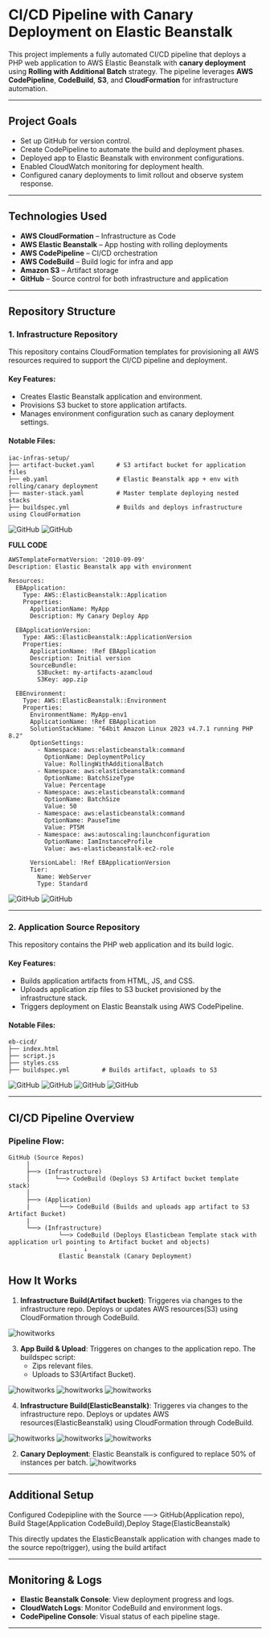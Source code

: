 # CI/CD Pipeline with Canary Deployment on Elastic Beanstalk

This project implements a fully automated CI/CD pipeline that deploys a PHP web application to AWS Elastic Beanstalk with **canary deployment** using **Rolling with Additional Batch** strategy. The pipeline leverages **AWS CodePipeline**, **CodeBuild**, **S3**, and **CloudFormation** for infrastructure automation.

---

##  Project Goals

   - Set up GitHub for version control.
   - Create CodePipeline to automate the build and deployment phases.
   - Deployed app to Elastic Beanstalk with environment configurations.
   - Enabled CloudWatch monitoring for deployment health.
   - Configured canary deployments to limit rollout and observe system response.

---

## Technologies Used

- **AWS CloudFormation** – Infrastructure as Code
- **AWS Elastic Beanstalk** – App hosting with rolling deployments
- **AWS CodePipeline** – CI/CD orchestration
- **AWS CodeBuild** – Build logic for infra and app
- **Amazon S3** – Artifact storage
- **GitHub** – Source control for both infrastructure and application

---

##  Repository Structure

### 1. Infrastructure Repository
This repository contains CloudFormation templates for provisioning all AWS resources required to support the CI/CD pipeline and deployment.

#### Key Features:
- Creates Elastic Beanstalk application and environment.
- Provisions S3 bucket to store application artifacts.
- Manages environment configuration such as canary deployment settings.

#### Notable Files:
```
iac-infras-setup/
├── artifact-bucket.yaml      # S3 artifact bucket for application files
├── eb.yaml                   # Elastic Beanstalk app + env with rolling/canary deployment
├── master-stack.yaml         # Master template deploying nested stacks
├── buildspec.yml             # Builds and deploys infrastructure using CloudFormation
```
![GitHub](/elasticbean/Screenshot6.png)
![GitHub](/elasticbean/Screenshot5.png)

**FULL CODE**
```
AWSTemplateFormatVersion: '2010-09-09'
Description: Elastic Beanstalk app with environment

Resources:
  EBApplication:
    Type: AWS::ElasticBeanstalk::Application
    Properties:
      ApplicationName: MyApp
      Description: My Canary Deploy App

  EBApplicationVersion:
    Type: AWS::ElasticBeanstalk::ApplicationVersion
    Properties:
      ApplicationName: !Ref EBApplication
      Description: Initial version
      SourceBundle:
        S3Bucket: my-artifacts-azamcloud
        S3Key: app.zip

  EBEnvironment:
    Type: AWS::ElasticBeanstalk::Environment
    Properties:
      EnvironmentName: MyApp-env1
      ApplicationName: !Ref EBApplication
      SolutionStackName: "64bit Amazon Linux 2023 v4.7.1 running PHP 8.2"
      OptionSettings:
        - Namespace: aws:elasticbeanstalk:command
          OptionName: DeploymentPolicy
          Value: RollingWithAdditionalBatch
        - Namespace: aws:elasticbeanstalk:command
          OptionName: BatchSizeType
          Value: Percentage
        - Namespace: aws:elasticbeanstalk:command
          OptionName: BatchSize
          Value: 50
        - Namespace: aws:elasticbeanstalk:command
          OptionName: PauseTime
          Value: PT5M
        - Namespace: aws:autoscaling:launchconfiguration
          OptionName: IamInstanceProfile
          Value: aws-elasticbeanstalk-ec2-role
       
      VersionLabel: !Ref EBApplicationVersion
      Tier:
        Name: WebServer
        Type: Standard
```
![GitHub](/elasticbean/Screenshot7.png)
![GitHub](/elasticbean/Screenshot8.png)


---

### 2. Application Source Repository
This repository contains the PHP web application and its build logic.

#### Key Features:
- Builds application artifacts from HTML, JS, and CSS.
- Uploads application zip files to S3 bucket provisioned by the infrastructure stack.
- Triggers deployment on Elastic Beanstalk using AWS CodePipeline.

#### Notable Files:
```
eb-cicd/
├── index.html
├── script.js
├── styles.css
├── buildspec.yml         # Builds artifact, uploads to S3
```

![GitHub](/elasticbean/Screenshot2.png)
![GitHub](/elasticbean/Screenshot3.png)
![GitHub](/elasticbean/Screenshot4.png)
![GitHub](/elasticbean/Screenshot10.png)

---

##  CI/CD Pipeline Overview

### Pipeline Flow:

```
GitHub (Source Repos)
     │
     ├──> (Infrastructure)
     │       └──> CodeBuild (Deploys S3 Artifact bucket template stack)
     │
     ├──> (Application)
     |        └──> CodeBuild (Builds and uploads app artifact to S3 Artifact Bucket)
     |
     └──> (Infrastructure)     
              └──> CodeBuild (Deploys Elasticbean Template stack with application url pointing to Artifact bucket and objects)
                     ↓
              Elastic Beanstalk (Canary Deployment)
```


##  How It Works

1. **Infrastructure Build(Artifact bucket)**: Triggeres via changes to the infrastructure repo. Deploys or updates AWS resources(S3) using CloudFormation through CodeBuild.

![howitworks](/elasticbean/Screenshot9.png)
   
3. **App Build & Upload**: Triggeres on changes to the application repo. The buildspec script:
   - Zips relevant files.
   - Uploads to S3(Artifact Bucket).

  ![howitworks](/elasticbean/Screenshot12.png)
  ![howitworks](/elasticbean/Screenshot13.png)
  ![howitworks](/elasticbean/Screenshot11.png)
  

4. **Infrastructure Build(ElasticBeanstalk)**:  Triggeres via changes to the infrastructure repo. Deploys or updates AWS resources(ElasticBeanstalk) using CloudFormation through CodeBuild.

![howitworks](/elasticbean/Screenshot14.png)
![howitworks](/elasticbean/Screenshot16.png)
![howitworks](/elasticbean/Screenshot17.png)


   
2. **Canary Deployment**: Elastic Beanstalk is configured to replace 50% of instances per batch.
![howitworks](/elasticbean/Screenshot15.png)
---

## Additional Setup 
  Configured Codepipline with the Source ──> GitHub(Application repo), Build Stage(Application CodeBuild),Deploy Stage(ElasticBeanstalk)

  This directly updates the ElasticBeanstalk application with changes made to the source repo(trigger), using the build artifact

---
##  Monitoring & Logs

- **Elastic Beanstalk Console**: View deployment progress and logs.
- **CloudWatch Logs**: Monitor CodeBuild and environment logs.
- **CodePipeline Console**: Visual status of each pipeline stage.

---

